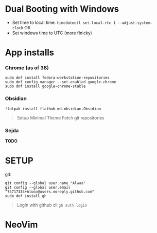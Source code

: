 # Dual Booting with Windows
- Set time to local time: `timedatectl set-local-rtc 1 --adjust-system-clock`
  OR
- Set windows time to UTC (more finicky)

# App installs
### Chrome (as of 38)
```
sudo dnf install fedora-workstation-repositories
sudo dnf config-manager --set-enabled google-chrome
sudo dnf install google-chrome-stable
```

### Obsidian
```
flatpak install flathub md.obsidian.Obsidian
```

> Setup Minimal Theme
> Fetch git repositories

### Sejda
**TODO**
# SETUP

git:
```
git config --global user.name "Alwaa"
git config --global user.email "74717334+Alwaa@users.noreply.github.com"
sudo dnf install gh
```
> Login with github cli `gh auth login`



# NeoVim
